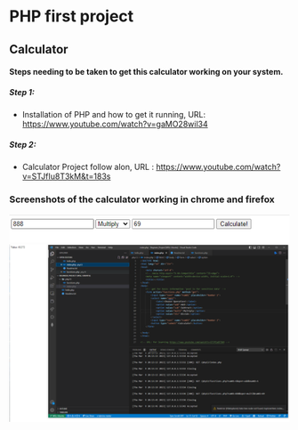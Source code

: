# PHP first project

## Calculator

#### Steps needing to be taken to get this calculator working on your system. 

##### Step 1:
- Installation of PHP and how to get it running, URL: https://www.youtube.com/watch?v=gaMO28wil34



##### Step 2:
- Calculator Project follow alon, URL : https://www.youtube.com/watch?v=STJfIu8T3kM&t=183s 


### Screenshots of the calculator working in chrome and firefox

![test in chrome](screenshots/PHPtest.png)
![Another test in chrome](screenshots/PHP%20calculator.png)